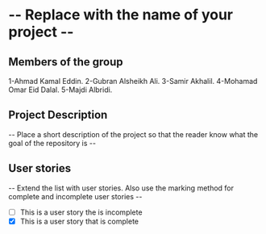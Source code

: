 # -- Replace with the name of your project --

## Members of the group

1-Ahmad Kamal  Eddin.
2-Gubran Alsheikh Ali.
3-Samir Akhalil.
4-Mohamad Omar Eid Dalal.
5-Majdi Albridi.

## Project Description
-- Place a short description of the project so that the reader know what the goal of the repository is --

## User stories
-- Extend the list with user stories. Also use the marking method for complete and incomplete user stories --

- [ ] This is a user story the is incomplete 
- [X] This is a user story that is complete

